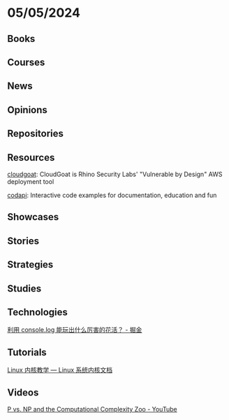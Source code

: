 # 05/05/2024

## Books

## Courses

## News

## Opinions

## Repositories

## Resources
[cloudgoat](https://github.com/RhinoSecurityLabs/cloudgoat): CloudGoat is Rhino Security Labs' "Vulnerable by Design" AWS deployment tool

[codapi](https://github.com/nalgeon/codapi): Interactive code examples for documentation, education and fun

## Showcases

## Stories

## Strategies

## Studies

## Technologies
[利用 console.log 能玩出什么厉害的花活？ - 掘金](https://juejin.cn/post/7345105687453581351)

## Tutorials
[Linux 内核教学 — Linux 系统内核文档](https://linux-kernel-labs-zh.xyz/index.html)

## Videos
[P vs. NP and the Computational Complexity Zoo - YouTube](https://www.youtube.com/watch?v=YX40hbAHx3s)
